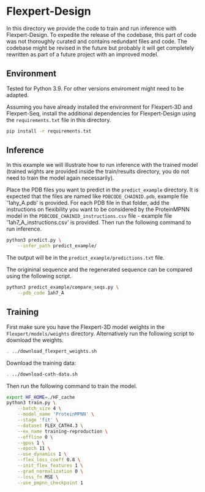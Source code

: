 # Flexpert-Design

In this directory we provide the code to train and run inference with Flexpert-Design. To expedite the release of the codebase, this part of code was not thoroughly curated and contains redundant files and code. The codebase might be revised in the future but probably it will get completely rewritten as part of a future project with an improved model.

## Environment

Tested for Python 3.9. For other versions enviroment might need to be adapted.

Assuming you have already installed the environment for Flexpert-3D and Flexpert-Seq, install the additional dependencies for Flexpert-Design using the `requirements.txt` file in this directory.

```bash
pip install -r requirements.txt
```


## Inference

In this example we will illustrate how to run inference with the trained model (trained wights are provided inside the train/results directory, you do not need to train the model again necessarily).

Place the PDB files you want to predict in the `predict_example` directory. It is expected that the files are named like `PDBCODE_CHAINID.pdb`, example file '1ahy_A.pdb' is provided. For each PDB file in that folder, add the instructions on flexibility you want to be considered by the ProteinMPNN model in the `PDBCODE_CHAINID_instructions.csv` file - example file '1ah7_A_instructions.csv' is provided. Then run the following command to run inference.

```bash
python3 predict.py \
    --infer_path predict_example/
```

The output will be in the `predict_example/predictions.txt` file.

The origininal sequence and the regenerated sequence can be compared using the following script.

```bash
python3 predict_example/compare_seqs.py \
    --pdb_code 1ah7_A
```

## Training

First make sure you have the Flexpert-3D model weights in the `Flexpert/models/weights` directory. Alternatively run the following script to download the weights.

```bash
. ../download_flexpert_weights.sh
```

Download the training data:

```bash
. ../download-cath-data.sh
```

Then run the following command to train the model.

```bash
export HF_HOME=./HF_cache
python3 train.py \
    --batch_size 4 \
    --model_name 'ProteinMPNN' \
    --stage 'fit' \
    --dataset FLEX_CATH4.3 \
    --ex_name training-reproduction \
    --offline 0 \
    --gpus 1 \
    --epoch 11 \
    --use_dynamics 1 \
    --flex_loss_coeff 0.8 \
    --init_flex_features 1 \
    --grad_normalization 0 \
    --loss_fn MSE \
    --use_pmpnn_checkpoint 1
```